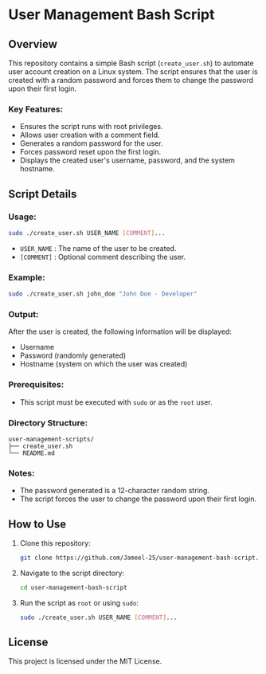 # User Management Bash Script

## Overview

This repository contains a simple Bash script (`create_user.sh`) to automate user account creation on a Linux system. The script ensures that the user is created with a random password and forces them to change the password upon their first login.

### Key Features:

- Ensures the script runs with root privileges.
- Allows user creation with a comment field.
- Generates a random password for the user.
- Forces password reset upon the first login.
- Displays the created user's username, password, and the system hostname.

## Script Details

### Usage:

```bash
sudo ./create_user.sh USER_NAME [COMMENT]...
```

- `USER_NAME` : The name of the user to be created.
- `[COMMENT]` : Optional comment describing the user.

### Example:

```bash
sudo ./create_user.sh john_doe "John Doe - Developer"
```

### Output:

After the user is created, the following information will be displayed:

- Username
- Password (randomly generated)
- Hostname (system on which the user was created)

### Prerequisites:

- This script must be executed with `sudo` or as the `root` user.

### Directory Structure:

```
user-management-scripts/
├── create_user.sh
└── README.md
```

### Notes:

- The password generated is a 12-character random string.
- The script forces the user to change the password upon their first login.

## How to Use

1. Clone this repository:
    ```bash
    git clone https://github.com/Jameel-25/user-management-bash-script.git
    ```

2. Navigate to the script directory:
    ```bash
    cd user-management-bash-script
    ```

3. Run the script as `root` or using `sudo`:
    ```bash
    sudo ./create_user.sh USER_NAME [COMMENT]...
    ```

## License

This project is licensed under the MIT License.
